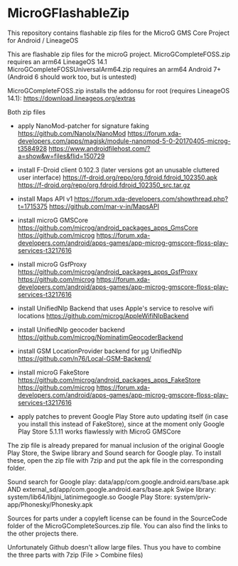 # MicroGFlashableZip
This repository contains flashable zip files for the MicroG GMS Core Project for Android / LineageOS

This are flashable zip files for the microG project. 
MicroGCompleteFOSS.zip requires an arm64 LineageOS 14.1
MicroGCompleteFOSSUniversalArm64.zip requires an arm64 Android 7+ (Android 6 should work too, but is untested)

MicroGCompleteFOSS.zip  installs the addonsu for root (requires LineageOS 14.1):
https://download.lineageos.org/extras

Both zip files

- apply NanoMod-patcher for signature faking
https://github.com/Nanolx/NanoMod 
https://forum.xda-developers.com/apps/magisk/module-nanomod-5-0-20170405-microg-t3584928
https://www.androidfilehost.com/?a=show&w=files&flid=150729

- install F-Droid client 0.102.3 (later versions got an unusable cluttered user interface)
https://f-droid.org/repo/org.fdroid.fdroid_102350.apk
https://f-droid.org/repo/org.fdroid.fdroid_102350_src.tar.gz

- install Maps API v1
https://forum.xda-developers.com/showthread.php?t=1715375
https://github.com/mar-v-in/MapsAPI

- install microG GMSCore
https://github.com/microg/android_packages_apps_GmsCore
https://github.com/microg 
https://forum.xda-developers.com/android/apps-games/app-microg-gmscore-floss-play-services-t3217616

- install microG GsfProxy
https://github.com/microg/android_packages_apps_GsfProxy
https://github.com/microg 
https://forum.xda-developers.com/android/apps-games/app-microg-gmscore-floss-play-services-t3217616

- install UnifiedNlp Backend that uses Apple's service to resolve wifi locations
https://github.com/microg/AppleWifiNlpBackend

- install UnifiedNlp geocoder backend
https://github.com/microg/NominatimGeocoderBackend

- install GSM LocationProvider backend for µg UnifiedNlp
https://github.com/n76/Local-GSM-Backend/

- install microG FakeStore
https://github.com/microg/android_packages_apps_FakeStore
https://github.com/microg 
https://forum.xda-developers.com/android/apps-games/app-microg-gmscore-floss-play-services-t3217616

- apply patches to prevent Google Play Store auto updating itself (in case you install this instead of FakeStore), 
since at the moment only Google Play Store 5.1.11 works flawlessly with MicroG GMSCore

The zip file is already prepared for manual inclusion of the original Google Play Store, the Swipe library and Sound search for Google play. 
To install these, open the zip file with 7zip and put the apk file in the corresponding folder.

Sound search for Google play: data/app/com.google.android.ears/base.apk AND external_sd/app/com.google.android.ears/base.apk
Swipe library: system/lib64/libjni_latinimegoogle.so
Google Play Store: system/priv-app/Phonesky/Phonesky.apk

Sources for parts under a copyleft license can be found in the SourceCode folder of the MicroGCompleteSources.zip file. 
You can also find the links to the other projects there. 

Unfortunately Github doesn't allow large files. Thus you have to combine the three parts with 7zip (File > Combine files)
